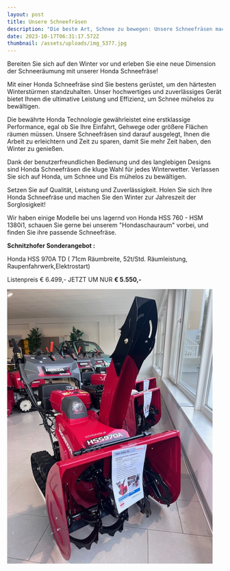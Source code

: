 ```yaml
---
layout: post
title: Unsere Schneefräsen
description: "Die beste Art, Schnee zu bewegen: Unsere Schneefräsen machen's möglich."
date: 2023-10-17T06:31:17.572Z
thumbnail: /assets/uploads/img_5377.jpg
---
```

<!--StartFragment-->

Bereiten Sie sich auf den Winter vor und erleben Sie eine neue Dimension der Schneeräumung mit unserer Honda Schneefräse!

Mit einer Honda Schneefräse sind Sie bestens gerüstet, um den härtesten Winterstürmen standzuhalten. Unser hochwertiges und zuverlässiges Gerät bietet Ihnen die ultimative Leistung und Effizienz, um Schnee mühelos zu bewältigen.

Die bewährte Honda Technologie gewährleistet eine erstklassige Performance, egal ob Sie Ihre Einfahrt, Gehwege oder größere Flächen räumen müssen. Unsere Schneefräsen sind darauf ausgelegt, Ihnen die Arbeit zu erleichtern und Zeit zu sparen, damit Sie mehr Zeit haben, den Winter zu genießen.

Dank der benutzerfreundlichen Bedienung und des langlebigen Designs sind Honda Schneefräsen die kluge Wahl für jedes Winterwetter. Verlassen Sie sich auf Honda, um Schnee und Eis mühelos zu bewältigen.

Setzen Sie auf Qualität, Leistung und Zuverlässigkeit. Holen Sie sich Ihre Honda Schneefräse und machen Sie den Winter zur Jahreszeit der Sorglosigkeit!

Wir haben einige Modelle bei uns lagernd von Honda HSS 760 - HSM 1380i1, schauen Sie gerne bei unserem "Hondaschauraum" vorbei, und finden Sie ihre passende Schneefräse. 

**Schnitzhofer Sonderangebot :** 

Honda HSS 970A TD ( 71cm Räumbreite, 52t/Std. Räumleistung, Raupenfahrwerk,Elektrostart) 

Listenpreis € 6.499,- JETZT UM NUR **€ 5.550,-** 

<!--EndFragment-->

![](/assets/uploads/img_5379.jpg)
